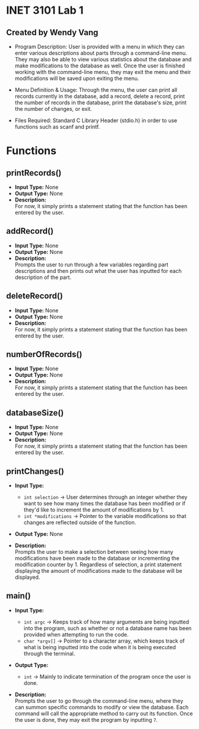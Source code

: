# INET 3101 Lab 1
## Created by Wendy Vang

- Program Description: User is provided with a menu in which they can enter various descriptions about parts through a command-line menu. They may also be able to view various statistics about the database and make modifications to the database as well. Once the user is finished working with the command-line menu, they may exit the menu and their modifications will be saved upon exiting the menu.


- Menu Definition & Usage: Through the menu, the user can print all records currently in the database, add a record, delete a record, print the number of records in the database, print the database's size, print the number of changes, or exit.

- Files Required: Standard C Library Header (stdio.h) in order to use functions such as scanf and printf.

# Functions

## printRecords()
- **Input Type:** None  
- **Output Type:** None  
- **Description:**  
  For now, it simply prints a statement stating that the function has been entered by the user.  

## addRecord()
- **Input Type:** None  
- **Output Type:** None  
- **Description:**  
  Prompts the user to run through a few variables regarding part descriptions and then prints out what the user has inputted for each description of the part.  

## deleteRecord()
- **Input Type:** None  
- **Output Type:** None  
- **Description:**  
  For now, it simply prints a statement stating that the function has been entered by the user.  

## numberOfRecords()
- **Input Type:** None  
- **Output Type:** None  
- **Description:**  
  For now, it simply prints a statement stating that the function has been entered by the user.  

## databaseSize()
- **Input Type:** None  
- **Output Type:** None  
- **Description:**  
  For now, it simply prints a statement stating that the function has been entered by the user.  

## printChanges()
- **Input Type:**  
  - `int selection` → User determines through an integer whether they want to see how many times the database has been modified or if they'd like to increment the amount of modifications by 1.  
  - `int *modifications` → Pointer to the variable modifications so that changes are reflected outside of the function.  

- **Output Type:** None  

- **Description:**  
  Prompts the user to make a selection between seeing how many modifications have been made to the database or incrementing the modification counter by 1. Regardless of selection, a print statement displaying the amount of modifications made to the database will be displayed.  

## main()
- **Input Type:**  
  - `int argc` → Keeps track of how many arguments are being inputted into the program, such as whether or not a database name has been provided when attempting to run the code.  
  - `char *argv[]` → Pointer to a character array, which keeps track of what is being inputted into the code when it is being executed through the terminal.  

- **Output Type:**  
  - `int` → Mainly to indicate termination of the program once the user is done.  

- **Description:**  
  Prompts the user to go through the command-line menu, where they can summon specific commands to modify or view the database. Each command will call the appropriate method to carry out its function. Once the user is done, they may exit the program by inputting `7`.  
